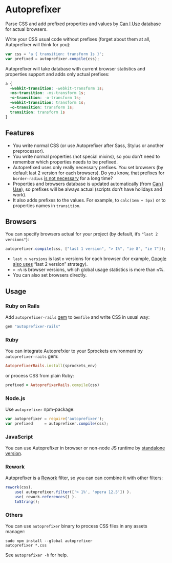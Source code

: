 # Autoprefixer

Parse CSS and add prefixed properties and values by
[Can I Use](http://caniuse.com/) database for actual browsers.

Write your CSS usual code without prefixes (forget about them at all,
Autoprefixer will think for you):

```js
var css = 'a { transition: transform 1s }';
var prefixed = autoprefixer.compile(css);
```

Autoprefixer will take database with current browser statistics
and properties support and adds only actual prefixes:

```css
a {
  -webkit-transition: -webkit-transform 1s;
  -ms-transition: -ms-transform 1s;
  -o-transition: -o-transform 1s;
  -webkit-transition: transform 1s;
  -o-transition: transform 1s;
  transition: transform 1s
}
```

## Features

* You write normal CSS (or use Autoprefixer after Sass, Stylus
  or another preprocessor).
* You write normal properties (not special mixins), so you don’t need to
  remember which properties needs to be prefixed.
* Autoprefixed uses only really necessary prefixes. You set browsers (by default
  last 2 version for each browsers). Do you know, that prefixes for
  `border-radius` [is not necessary](http://caniuse.com/border-radius)
  for a long time?
* Properties and browsers database is updated automatically
  (from [Can I Use](http://caniuse.com/)), so prefixes will be always actual
  (scripts don’t have holidays and work).
* It also adds prefixes to the values. For example, to `calc(1em + 5px)` or
  to properties names in `transition`.

## Browsers

You can specify browsers actual for your project (by default, it’s
`"last 2 versions"`):

```js
autoprefixer.compile(css, ["last 1 version", "> 1%", "ie 8", "ie 7"]);
```

* `last n versions` is last `n` versions for each browser (for example,
  [Google also uses](http://support.google.com/a/bin/answer.py?answer=33864)
  “last 2 version” strategy).
* `> n%` is browser versions, which global usage statistics is more than `n`%.
* You can also set browsers directly.

## Usage

### Ruby on Rails

Add `autoprefixer-rails` [gem](https://github.com/ai/autoprefixer-rails)
to `Gemfile` and write CSS in usual way:

```ruby
gem "autoprefixer-rails"
```

### Ruby

You can integrate Autoprefxier to your Sprockets environment
by `autoprefixer-rails` gem:

```ruby
AutoprefixerRails.install(sprockets_env)
```

or process CSS from plain Ruby:

```ruby
prefixed = AutoprefixerRails.compile(css)
```

### Node.js

Use `autoprefixer` npm-package:

```js
var autoprefixer = require('autoprefixer');
var prefixed     = autoprefixer.compile(css);
```

### JavaScript

You can use Autoprefixer in browser or non-node JS runtime
by [standalone version](https://raw.github.com/ai/autoprefixer-rails/master/vendor/autoprefixer.js).

### Rework

Autoprefixer is a [Rework](https://github.com/visionmedia/rework) filter,
so you can can combine it with other filters:

```js
rework(css).
    use( autoprefixer.filter(['> 1%', 'opera 12.5']) ).
    use( rework.references() ).
    toString();
```

### Others

You can use `autoprefixer` binary to process CSS files in any assets manager:

```
sudo npm install --global autoprefixer
autoprefixer *.css
```

See `autoprefixer -h` for help.
